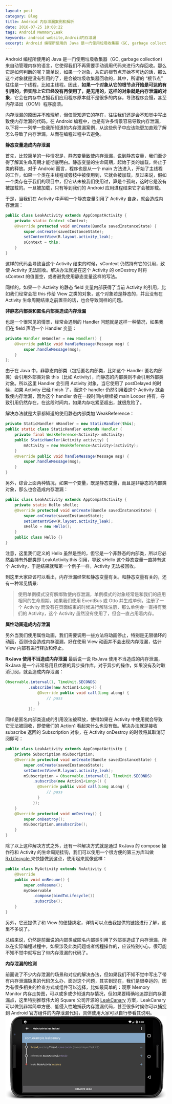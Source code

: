 ```yaml
---
layout: post
category: Blog
title: Android 内存泄漏案例和解析
date: 2016-07-25 10:08:22
tags: Android MemmoryLeak
keywords: android website,Android内存泄漏
excerpt: Android 编程所使用的 Java 是一门使用垃圾收集器（GC, garbage collection）来自动管理内存的语言，它使得我们不再需要手动调用代码来进行内存回收。那么它是如何判断的呢？
---
```

Android 编程所使用的 Java 是一门使用垃圾收集器（GC, garbage collection）来自动管理内存的语言，它使得我们不再需要手动调用代码来进行内存回收。那么它是如何判断的呢？简单说，如果一个对象，从它的根节点开始不可达的话，那么这个对象就是没有引用的了，是会被垃圾收集器回收的，其中，所谓的 “根节点” 往往是一个线程，比如主线程。因此，**如果一个对象从它的根节点开始是可达的有引用的，但实际上它已经没有再使用了，是无用的，这样的对象就是内存泄漏的对象**，它会在内存中占据我们应用程序原本就不是很多的内存，导致程序变慢，甚至内存溢出（OOM）程序崩溃。

内存泄漏的原因并不难理解，但仅管知道它的存在，往往我们还是会不知觉中写出致使内存泄漏的代码。在 Android 编程中，也是有许多情景容易导致内存泄漏，以下将一一列举一些我所知道的内存泄漏案例，从这些例子中应该能更加直观了解怎么导致了内存泄漏，从而在编程过程中去避免。

**静态变量造成内存泄漏**

首先，比较简单的一种情况是，静态变量致使内存泄漏，说到静态变量，我们至少得了解其生命周期才能彻底明白。静态变量的生命周期，起始于类的加载，终止于类的释放。对于 Android 而言，程序也是从一个 main 方法进入，开始了主线程的工作，如果一个类在主线程或旁枝中被使用到，它就会被加载，反过来说，假如一个类存在于我们的项目中，但它从未被我们使用过，算是个孤岛，这时它是没有被加载的。一旦被加载，只有等到我们的 Android 应用进程结束它才会被卸载。

于是，当我们在 Activity 中声明一个静态变量引用了 Activity 自身，就会造成内存泄漏：

```java
public class LeakActivity extends AppCompatActivity {
    private static Context sContext;
    @Override protected void onCreate(Bundle savedInstanceState) {
        super.onCreate(savedInstanceState);
        setContentView(R.layout.activity_leak);
        sContext = this;
    }
}
```

这样的代码会导致当这个 Activity 结束的时候，sContext 仍然持有它的引用，致使 Activity 无法回收。解决办法就是在这个 Activity 的 onDestroy 时将 sContext 的值置空，或者避免使用静态变量这样的写法。

同样的，如果一个 Activity 的静态 field 变量内部获得了当前 Activity 的引用，比如我们经常会把 this 传给 View 之类的对象，这个对象若是静态的，并且没有在 Activity 生命周期结束之前置空的话，也会导致同样的问题。

**非静态内部类和匿名内部类造成内存泄漏**

也是一个很常见的情景，经常会遇到的 Handler 问题就是这样一种情况，如果我们在 field 声明一个 Handler 变量：

```java
private Handler mHandler = new Handler() {
    @Override public void handleMessage(Message msg) {
        super.handleMessage(msg);
    }
};
```
由于在 Java 中，非静态内部类（包括匿名内部类，比如这个 Handler 匿名内部类）会引用外部类对象 this（比如 Activity），而静态的内部类则不会引用外部类对象。所以这里 Handler 会引用 Activity 对象，当它使用了 postDelayed 的时候，如果 Activity 已经 finish 了，而这个 handler 仍然引用着这个 Activity 就会致使内存泄漏，因为这个 handler 会在一段时间内继续被 main Looper 持有，导致引用仍然存在，在这段时间内，如果内存吃紧至超出，就很危险了。

解决办法就是大家都知道的使用静态内部类加 WeakReference：

```java
private StaticHandler mHandler = new StaticHandler(this);
public static class StaticHandler extends Handler {
    private final WeakReference<Activity> mActivity;
    public StaticHandler(Activity activity) {
        mActivity = new WeakReference<Activity>(activity);
    }
    @Override public void handleMessage(Message msg) {
        super.handleMessage(msg);
    }
}
```
另外，综合上面两种情况，如果一个变量，既是静态变量，而且是非静态的内部类对象，那么也会造成内存泄漏：

```java
public class LeakActivity extends AppCompatActivity {
    private static Hello sHello;
    @Override protected void onCreate(Bundle savedInstanceState) {
        super.onCreate(savedInstanceState);
        setContentView(R.layout.activity_leak);
        sHello = new Hello();
    }
    public class Hello {}
}
```

注意，这里我们定义的 Hello 虽然是空的，但它是一个非静态的内部类，所以它必然会持有外部类即 LeakActivity.this 引用，导致 sHello 这个静态变量一直持有这个 Activity，于是结果就和第一个例子一样，Activity 无法被回收。

到这里大家应该可以看出，内存泄漏经常和静态变量有关。和静态变量有关的，还有一种常见情景:
>使用单例模式没有解绑致使内存泄漏，单例模式的对象经常是和我们的应用相同的生命周期，如果我们使用 EventBus 或 Otto 并生成单例，注册了一个 Activity 而没有在页面结束的时候进行解除注册，那么单例会一直持有我们的 Activity，这个 Activity 虽然没有使用了，但会一直占用着内存。

**属性动画造成内存泄漏**

另外当我们使用属性动画，我们需要调用一些方法将动画停止，特别是无限循环的动画，否则也会造成内存泄漏，好在使用 View 动画并不会出现内存泄漏，估计 View 内部有进行释放和停止。

**RxJava 使用不当造成内存泄漏**
最后说一说 RxJava 使用不当造成的内存泄漏，RxJava 是一个非常易用且优雅的异步操作库。对于异步的操作，如果没有及时取消订阅，就会造成内存泄漏：

```java
Observable.interval(1, TimeUnit.SECONDS)
          .subscribe(new Action1<Long>() {
              @Override public void call(Long aLong) {
                  // pass
              }
          });
```
同样是匿名内部类造成的引用没法被释放，使得如果在 Activity 中使用就会导致它无法被回收，即使我们的 Action1 看起来什么也没有做。解决办法就是接收 subscribe 返回的 Subscription 对象，在 Activity onDestroy 的时候将其取消订阅即可：

```java
public class LeakActivity extends AppCompatActivity {
    private Subscription mSubscription;
    @Override protected void onCreate(Bundle savedInstanceState) {
        super.onCreate(savedInstanceState);
        setContentView(R.layout.activity_leak);
        mSubscription = Observable.interval(1, TimeUnit.SECONDS)
            .subscribe(new Action1<Long>() {
              @Override public void call(Long aLong) {
                  // pass
              }
            });
    }
    @Override protected void onDestroy() {
        super.onDestroy();
        mSubscription.unsubscribe();
    }
}
```
除了以上这种解决方式之外，还有一种解决方式就是通过 RxJava 的 compose 操作符和 Activity 的生命周期挂钩，我们可以使用一个很方便的第三方库叫做 [RxLifecycle ](https://github.com/trello/RxLifecycle)来快捷做到这点，使用起来就像这样：

```java
public class MyActivity extends RxActivity {
    @Override
    public void onResume() {
        super.onResume();
        myObservable
            .compose(bindToLifecycle())
            .subscribe();
    }
}
```

另外，它还提供了和 View 的便捷绑定，详情可以点击我提供的链接进行了解，这里不多说了。

总结来说，仍然是前面说的内部类或匿名内部类引用了外部类造成了内存泄漏，所以在实际编程过程中，如果涉及此类问题或者线程操作的，应该特别小心，很可能不知不觉中就写出了带内存泄漏的代码了。

**内存泄漏的检测**

前面说了不少内存泄漏的场景和对应的解决办法，但如果我们不知不觉中写出了带有内存泄漏隐患的代码怎么办，面对这个问题，其实到现在，我们是很幸运的，因为有很多相关的检查方式或组件可以选择，比如最简单的：观察 Memory Monitor 内存走势图，可以或多或少知道内存情况，但如果要精确地追踪到内存泄漏点，这里特别推荐伟大的 Square 公司开源的 [LeakCanary](https://github.com/square/leakcanary) 方案，LeakCanary 可以做到非常简单方便、低侵入性地捕获内存泄漏代码，甚至很多时候你可以捕捉到 Android 官方组件的内存泄漏代码，具体使用大家可以自行参看其说明。
![LeakCanary ](https://github.com/square/leakcanary/raw/master/assets/screenshot.png)
